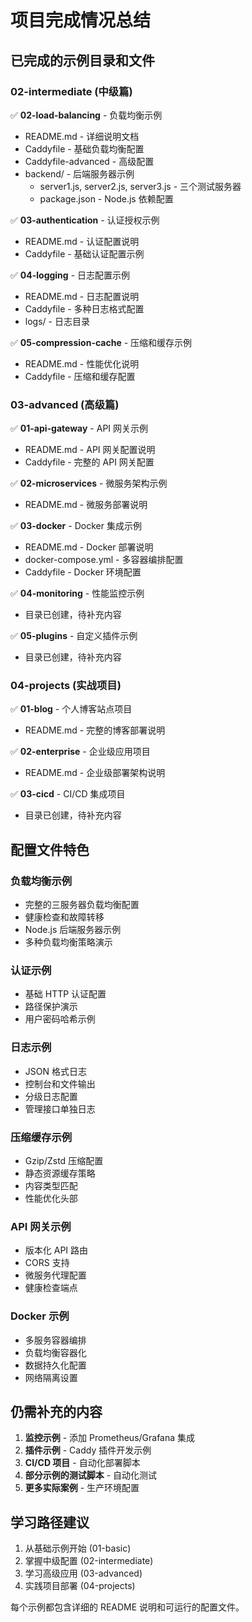 # 项目完成情况总结

## 已完成的示例目录和文件

### 02-intermediate (中级篇)
✅ **02-load-balancing** - 负载均衡示例
- README.md - 详细说明文档
- Caddyfile - 基础负载均衡配置
- Caddyfile-advanced - 高级配置
- backend/ - 后端服务器示例
  - server1.js, server2.js, server3.js - 三个测试服务器
  - package.json - Node.js 依赖配置

✅ **03-authentication** - 认证授权示例  
- README.md - 认证配置说明
- Caddyfile - 基础认证配置示例

✅ **04-logging** - 日志配置示例
- README.md - 日志配置说明
- Caddyfile - 多种日志格式配置
- logs/ - 日志目录

✅ **05-compression-cache** - 压缩和缓存示例
- README.md - 性能优化说明
- Caddyfile - 压缩和缓存配置

### 03-advanced (高级篇)
✅ **01-api-gateway** - API 网关示例
- README.md - API 网关配置说明
- Caddyfile - 完整的 API 网关配置

✅ **02-microservices** - 微服务架构示例
- README.md - 微服务部署说明

✅ **03-docker** - Docker 集成示例
- README.md - Docker 部署说明
- docker-compose.yml - 多容器编排配置
- Caddyfile - Docker 环境配置

✅ **04-monitoring** - 性能监控示例
- 目录已创建，待补充内容

✅ **05-plugins** - 自定义插件示例
- 目录已创建，待补充内容

### 04-projects (实战项目)
✅ **01-blog** - 个人博客站点项目
- README.md - 完整的博客部署说明

✅ **02-enterprise** - 企业级应用项目
- README.md - 企业级部署架构说明

✅ **03-cicd** - CI/CD 集成项目
- 目录已创建，待补充内容

## 配置文件特色

### 负载均衡示例
- 完整的三服务器负载均衡配置
- 健康检查和故障转移
- Node.js 后端服务器示例
- 多种负载均衡策略演示

### 认证示例
- 基础 HTTP 认证配置
- 路径保护演示
- 用户密码哈希示例

### 日志示例
- JSON 格式日志
- 控制台和文件输出
- 分级日志配置
- 管理接口单独日志

### 压缩缓存示例
- Gzip/Zstd 压缩配置
- 静态资源缓存策略
- 内容类型匹配
- 性能优化头部

### API 网关示例
- 版本化 API 路由
- CORS 支持
- 微服务代理配置
- 健康检查端点

### Docker 示例
- 多服务容器编排
- 负载均衡容器化
- 数据持久化配置
- 网络隔离设置

## 仍需补充的内容

1. **监控示例** - 添加 Prometheus/Grafana 集成
2. **插件示例** - Caddy 插件开发示例
3. **CI/CD 项目** - 自动化部署脚本
4. **部分示例的测试脚本** - 自动化测试
5. **更多实际案例** - 生产环境配置

## 学习路径建议

1. 从基础示例开始 (01-basic)
2. 掌握中级配置 (02-intermediate)
3. 学习高级应用 (03-advanced) 
4. 实践项目部署 (04-projects)

每个示例都包含详细的 README 说明和可运行的配置文件。
